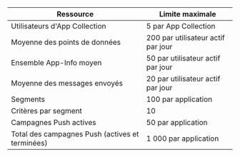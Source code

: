| Ressource | Limite maximale |
| --- | --- |
| Utilisateurs d'App Collection |5 par App Collection |
| Moyenne des points de données |200 par utilisateur actif par jour |
| Ensemble App-Info moyen |50 par utilisateur actif par jour |
| Moyenne des messages envoyés |20 par utilisateur actif par jour |
| Segments |100 par application |
| Critères par segment |10 |
| Campagnes Push actives |50 par application |
| Total des campagnes Push (actives et terminées) |1 000 par application |



<!--HONumber=Nov16_HO3-->



